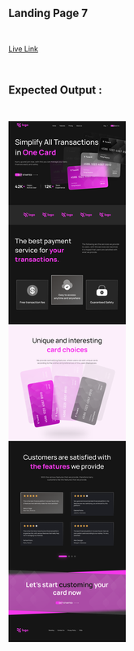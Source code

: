 ## Landing Page 7
<br>

[Live Link]()

<br>


## Expected Output :
<br>

![Landing Page Output](output.png)